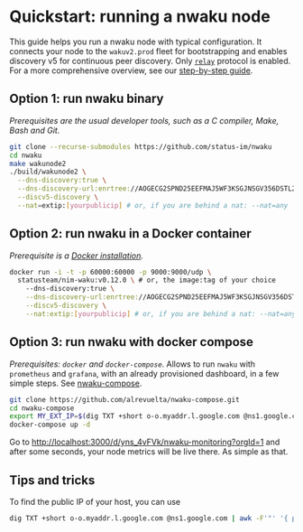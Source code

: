 # Quickstart: running a nwaku node

This guide helps you run a nwaku node with typical configuration.
It connects your node to the `wakuv2.prod` fleet for bootstrapping
and enables discovery v5 for continuous peer discovery.
Only [`relay`](https://rfc.vac.dev/spec/11/) protocol is enabled.
For a more comprehensive overview,
see our [step-by-step guide](./overview.md).

## Option 1: run nwaku binary

*Prerequisites are the usual developer tools,
such as a C compiler, Make, Bash and Git.*

```bash
git clone --recurse-submodules https://github.com/status-im/nwaku
cd nwaku
make wakunode2
./build/wakunode2 \
  --dns-discovery:true \
  --dns-discovery-url:enrtree://AOGECG2SPND25EEFMAJ5WF3KSGJNSGV356DSTL2YVLLZWIV6SAYBM@prod.waku.nodes.status.im \
  --discv5-discovery \
  --nat=extip:[yourpublicip] # or, if you are behind a nat: --nat=any
```

## Option 2: run nwaku in a Docker container

*Prerequisite is a [Docker installation](./docker-quickstart.md#prerequisites).*

```bash
docker run -i -t -p 60000:60000 -p 9000:9000/udp \
  statusteam/nim-waku:v0.12.0 \ # or, the image:tag of your choice
    --dns-discovery:true \
    --dns-discovery-url:enrtree://AOGECG2SPND25EEFMAJ5WF3KSGJNSGV356DSTL2YVLLZWIV6SAYBM@prod.waku.nodes.status.im \
    --discv5-discovery \
    --nat:extip:[yourpublicip] # or, if you are behind a nat: --nat=any
```

## Option 3: run nwaku with docker compose

*Prerequisites: `docker` and `docker-compose`*.
Allows to run `nwaku` with `prometheus` and `grafana`, with an already provisioned dashboard, in a few simple steps.
See [nwaku-compose](https://github.com/alrevuelta/nwaku-compose).

```bash
git clone https://github.com/alrevuelta/nwaku-compose.git
cd nwaku-compose
export MY_EXT_IP=$(dig TXT +short o-o.myaddr.l.google.com @ns1.google.com | awk -F'"' '{ print $2}')
docker-compose up -d
```

Go to [http://localhost:3000/d/yns_4vFVk/nwaku-monitoring?orgId=1](http://localhost:3000/d/yns_4vFVk/nwaku-monitoring?orgId=1) and after some seconds, your node metrics will be live there. As simple as that.

## Tips and tricks

To find the public IP of your host,
you can use

```bash
dig TXT +short o-o.myaddr.l.google.com @ns1.google.com | awk -F'"' '{ print $2}'
```
